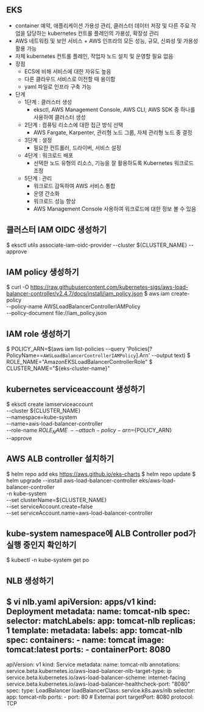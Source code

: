 ## EKS
- container 예약, 애플리케이션 가용성 관리, 클러스터 데이터 저장 및 다른 주요 작업을 담당하는 kubernetes 컨트롤 플레인의 가용성, 확장성 관리
- AWS 네트워킹 및 보안 서비스 + AWS 인프라의 모든 성능, 규모, 신뢰성 및 가용성 활용 가능
- 자체 kubernetes 컨트롤 플레인, 작업자 노드 설치 및 운영할 필요 없음
- 장점
  - ECS에 비해 서비스에 대한 자유도 높음
  - 다른 클라우드 서비스로 이전할 때 용이함
  - yaml 파일로 인프라 구축 가능
- 단계
  - 1단계 : 클러스터 생성
    - eksctl, AWS Management Console, AWS CLI, AWS SDK 중 하나를 사용하여 클러스터 생성
  - 2단계 : 컴퓨팅 리소스에 대한 접근 방식 선택
    - AWS Fargate, Karpenter, 관리형 노드 그룹, 자체 관리형 노드 중 결정
  - 3단계 : 설정
    - 필요한 컨트롤러, 드라이버, 서비스 설정
  - 4단계 : 워크로드 배포
    - 선택한 노드 유형의 리소스, 기능을 잘 활용하도록 Kubernetes 워크로드 조정
  - 5단계 : 관리
    - 워크로드 감독하여 AWS 서비스 통합
    - 운영 간소화
    - 워크로드 성능 향상
    - AWS Management Console 사용하여 워크로드에 대한 정보 볼 수 있음

## 클러스터 IAM OIDC 생성하기
$ eksctl utils associate-iam-oidc-provider --cluster ${CLUSTER_NAME} --approve

## IAM policy 생성하기
$ curl -O https://raw.githubusercontent.com/kubernetes-sigs/aws-load-balancer-controller/v2.4.7/docs/install/iam_policy.json
$ aws iam create-policy \
--policy-name AWSLoadBalancerControllerIAMPolicy \
--policy-document file://iam_policy.json

## IAM role 생성하기
$ POLICY_ARN=$(aws iam list-policies --query 'Policies[?PolicyName==`AWSLoadBalancerControllerIAMPolicy`].Arn' --output text)
$ ROLE_NAME="AmazonEKSLoadBalancerControllerRole"
$ CLUSTER_NAME="${eks-cluster-name}"

## kubernetes serviceaccount 생성하기
$ eksctl create iamserviceaccount \
--cluster ${CLUSTER_NAME} \
--namespace=kube-system \
--name=aws-load-balancer-controller \
--role-name ${ROLE_NAME} \
--attach-policy-arn=${POLICY_ARN} \
--approve

## AWS ALB controller 설치하기
$ helm repo add eks https://aws.github.io/eks-charts
$ helm repo update
$ helm upgrade --install aws-load-balancer-controller eks/aws-load-balancer-controller \
-n kube-system \
--set clusterName=${CLUSTER_NAME} \
--set serviceAccount.create=false \
--set serviceAccount.name=aws-load-balancer-controller

## kube-system namespace에 ALB Controller pod가 실행 중인지 확인하기
$ kubectl -n kube-system get po

## NLB 생성하기
$ vi nlb.yaml
apiVersion: apps/v1
kind: Deployment
metadata:
  name: tomcat-nlb
spec:
  selector:
    matchLabels:
      app: tomcat-nlb
  replicas: 1
  template:
    metadata:
      labels:
        app: tomcat-nlb
    spec:
      containers:
        - name: tomcat
          image: tomcat:latest
          ports:
            - containerPort: 8080
---
apiVersion: v1
kind: Service
metadata:
  name: tomcat-nlb
  annotations:
    service.beta.kubernetes.io/aws-load-balancer-nlb-target-type: ip
    service.beta.kubernetes.io/aws-load-balancer-scheme: internet-facing
    service.beta.kubernetes.io/aws-load-balancer-healthcheck-port: "8080"
spec:
  type: LoadBalancer
  loadBalancerClass: service.k8s.aws/nlb
  selector:
    app: tomcat-nlb
  ports:
    - port: 80  # External port
      targetPort: 8080
      protocol: TCP











